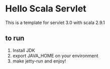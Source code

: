 Hello Scala Servlet
====================================

This is a template for servlet 3.0 with scala 2.9.1

## to run

1. Install JDK
2. export JAVA_HOME on your environment
3. make jetty-run and enjoy!

